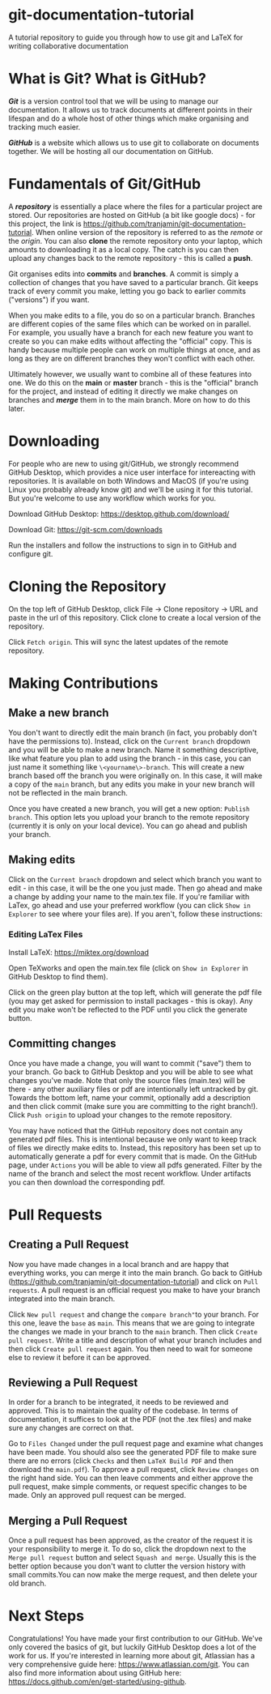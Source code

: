# git-documentation-tutorial
A tutorial repository to guide you through how to use git and LaTeX for writing collaborative documentation

# What is Git? What is GitHub?

_**Git**_ is a version control tool that we will be using to manage our documentation. It allows us to track documents at different points in their lifespan and do a whole host of other things which make organising and tracking much easier.

_**GitHub**_ is a website which allows us to use git to collaborate on documents together. We will be hosting all our documentation on GitHub.

# Fundamentals of Git/GitHub

A ***repository*** is essentially a place where the files for a particular project are stored. Our repositories are hosted on GitHub (a bit like google docs) - for this project, the link is https://github.com/tranjamin/git-documentation-tutorial. When online version of the repository is referred to as the _remote_ or the _origin_. You can also **clone** the remote repository onto your laptop, which amounts to downloading it as a local copy. The catch is you can then upload any changes back to the remote repository - this is called a **push**.

Git organises edits into **commits** and **branches**. A commit is simply a collection of changes that you have saved to a particular branch. Git keeps track of every commit you make, letting you go back to earlier commits ("versions") if you want.

When you make edits to a file, you do so on a particular branch. Branches are different copies of the same files which can be worked on in parallel. For example, you usually have a branch for each new feature you want to create so you can make edits without affecting the "official" copy. This is handy because multiple people can work on multiple things at once, and as long as they are on different branches they won't conflict with each other.

Ultimately however, we usually want to combine all of these features into one. We do this on the **main** or **master** branch - this is the "official" branch for the project, and instead of editing it directly we make changes on branches and ***merge*** them in to the main branch. More on how to do this later.

# Downloading

For people who are new to using git/GitHub, we strongly recommend GitHub Desktop, which provides a nice user interface for intereacting with repositories. It is available on both Windows and MacOS (if you're using Linux you probably already know git) and we'll be using it for this tutorial. But you're welcome to use any workflow which works for you.

Download GitHub Desktop: https://desktop.github.com/download/

Download Git: https://git-scm.com/downloads

Run the installers and follow the instructions to sign in to GitHub and configure git.

# Cloning the Repository

On the top left of GitHub Desktop, click File -> Clone repository -> URL and paste in the url of this repository. Click clone to create a local version of the repository.

Click `Fetch origin`. This will sync the latest updates of the remote repository.

# Making Contributions

## Make a new branch

You don't want to directly edit the main branch (in fact, you probably don't have the permissions to). Instead, click on the `Current branch` dropdown and you will be able to make a new branch. Name it something descriptive, like what feature you plan to add using the branch - in this case, you can just name it something like `\<yourname\>-branch`. This will create a new branch based off the branch you were originally on. In this case, it will make a copy of the `main` branch, but any edits you make in your new branch will not be reflected in the main branch.

Once you have created a new branch, you will get a new option: `Publish branch`. This option lets you upload your branch to the remote repository (currently it is only on your local device). You can go ahead and publish your branch.

## Making edits

Click on the `Current branch` dropdown and select which branch you want to edit - in this case, it will be the one you just made. Then go ahead and make a change by adding your name to the main.tex file. If you're familiar with LaTex, go ahead and use your preferred workflow (you can click `Show in Explorer` to see where your files are). If you aren't, follow these instructions:

### Editing LaTex Files

Install LaTeX: https://miktex.org/download

Open TeXworks and open the main.tex file (click on `Show in Explorer` in GitHub Desktop to find them).

Click on the green play button at the top left, which will generate the pdf file (you may get asked for permission to install packages - this is okay). Any edit you make won't be reflected to the PDF until you click the generate button. 

## Committing changes

Once you have made a change, you will want to commit ("save") them to your branch. Go back to GitHub Desktop and you will be able to see what changes you've made. Note that only the source files (main.tex) will be there - any other auxiliary files or pdf are intentionally left untracked by git. Towards the bottom left, name your commit, optionally add a description and then click commit (make sure you are committing to the right branch!). Click `Push origin` to upload your changes to the remote repository.

You may have noticed that the GitHub repository does not contain any generated pdf files. This is intentional because we only want to keep track of files we directly make edits to. Instead, this repository has been set up to automatically generate a pdf for every commit that is made. On the GitHub page, under `Actions` you will be able to view all pdfs generated. Filter by the name of the branch and select the most recent workflow. Under artifacts you can then download the corresponding pdf.

# Pull Requests

## Creating a Pull Request

Now you have made changes in a local branch and are happy that everything works, you can merge it into the main branch. Go back to GitHub (https://github.com/tranjamin/git-documentation-tutorial) and click on `Pull requests`. A pull request is an official request you make to have your branch integrated into the main branch.

Click `New pull request` and change the `compare branch"`to your branch. For this one, leave the `base` as `main`. This means that we are going to integrate the changes we made in your branch to the `main` branch. Then click `Create pull request`. Write a title and description of what your branch includes and then click `Create pull request` again. You then need to wait for someone else to review it before it can be approved.

## Reviewing a Pull Request

In order for a branch to be integrated, it needs to be reviewed and approved. This is to maintain the quality of the codebase. In terms of documentation, it suffices to look at the PDF (not the .tex files) and make sure any changes are correct on that. 

Go to `Files Changed` under the pull request page and examine what changes have been made. You should also see the generated PDF file to make sure there are no errors (click `Checks` and then `LaTeX Build PDF` and then download the `main.pdf`). To approve a pull request, click `Review changes` on the right hand side. You can then leave comments and either approve the pull request, make simple comments, or request specific changes to be made. Only an approved pull request can be merged.

## Merging a Pull Request

Once a pull request has been approved, as the creator of the request it is your responsibility to merge it. To do so, click the dropdown next to the `Merge pull request` button and select `Squash and merge`. Usually this is the better option because you don't want to clutter the version history with small commits.You can now make the merge request, and then delete your old branch.

# Next Steps

Congratulations! You have made your first contribution to our GitHub. We've only covered the basics of git, but luckily GitHub Desktop does a lot of the work for us. If you're interested in learning more about git, Atlassian has a very comprehensive guide here: https://www.atlassian.com/git. You can also find more information about using GitHub here: https://docs.github.com/en/get-started/using-github.

